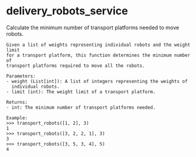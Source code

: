 # delivery_robots_service
Calculate the minimum number of transport platforms needed to move robots.

    Given a list of weights representing individual robots and the weight limit
    for a transport platform, this function determines the minimum number of
    transport platforms required to move all the robots.

    Parameters:
    - weight (List[int]): A list of integers representing the weights of
      individual robots.
    - limit (int): The weight limit of a transport platform.

    Returns:
    - int: The minimum number of transport platforms needed.

    Example:
    >>> transport_robots([1, 2], 3)
    1
    >>> transport_robots([3, 2, 2, 1], 3)
    3
    >>> transport_robots([3, 5, 3, 4], 5)
    4
